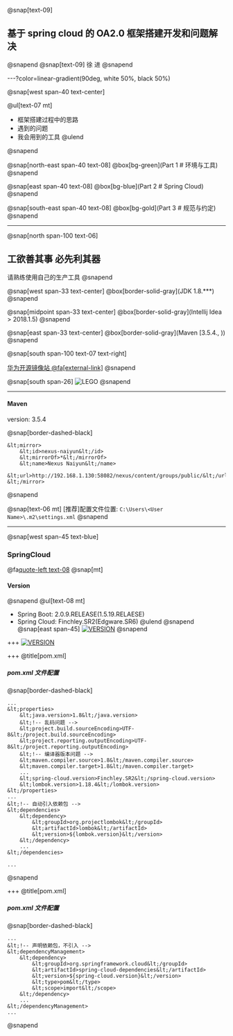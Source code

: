 @snap[text-09]
## 基于 spring cloud 的 OA2.0 框架搭建开发和问题解决
@snapend
@snap[text-09]
徐  进
@snapend


---?color=linear-gradient(90deg, white 50%, black 50%)

@snap[west span-40 text-center]

@ul[text-07 mt]
- 框架搭建过程中的思路
- 遇到的问题
- 我会用到的工具
@ulend

@snapend

@snap[north-east span-40 text-08]
@box[bg-green](Part 1 # 环境与工具)
@snapend

@snap[east span-40 text-08]
@box[bg-blue](Part 2 # Spring Cloud)
@snapend

@snap[south-east span-40 text-08]
@box[bg-gold](Part 3 # 规范与约定)
@snapend


---

@snap[north span-100 text-06]
## 工欲善其事 必先利其器
请熟练使用自己的生产工具
@snapend

@snap[west span-33 text-center]
@box[border-solid-gray](JDK 1.8.***)
@snapend

@snap[midpoint span-33 text-center]
@box[border-solid-gray](Intellij Idea <br>&gt; 2018.1.5)
@snapend

@snap[east span-33 text-center]
@box[border-solid-gray](Maven [3.5.4., ))
@snapend

@snap[south span-100 text-07 text-right]
<!-- [华为开源镜像站](https://mirrors.huaweicloud.com/) -->
[华为开源镜像站 @fa[external-link]](https://mirrors.huaweicloud.com)
@snapend

@snap[south span-26]
![LEGO](assets/img/lego.png)
@snapend

---

#### Maven

version: 3.5.4

@snap[border-dashed-black]
```
&lt;mirror>
    &lt;id>nexus-naiyun&lt;/id>
    &lt;mirrorOf>*&lt;/mirrorOf>
    &lt;name>Nexus Naiyun&lt;/name>
    &lt;url>http://192.168.1.130:58082/nexus/content/groups/public/&lt;/url>
&lt;/mirror>
```
@snapend

@snap[text-06 mt]
[推荐]配置文件位置: `C:\Users\<User Name>\.m2\settings.xml`
@snapend


---
@snap[west span-45 text-blue]
### SpringCloud
@fa[quote-left text-08](快速搭建分布式系统)
@snap[mt]
#### Version
@snapend
@ul[text-08 mt]
- Spring Boot: 2.0.9.RELEASE(1.5.19.RELAESE)
- Spring Cloud: Finchley.SR2(Edgware.SR6)
@ulend
@snapend
@snap[east span-45]
[![VERSION](https://raw.githubusercontent.com/jinuxx/spring-cloud-issues/master/assets/img/spring-cloud-version.png)](https://spring.io/projects/spring-cloud#release-trains)
@snapend


+++
[![VERSION](https://raw.githubusercontent.com/jinuxx/spring-cloud-issues/master/assets/img/oa-2.0-framework.png)](https://spring.io/projects/spring-cloud#release-trainshttps://raw.githubusercontent.com/jinuxx/spring-cloud-issues/master/assets/img/oa-2.0-framework.png)

+++
@title[pom.xml]
##### pom.xml 文件配置

@snap[border-dashed-black]
```
...
&lt;properties>
    &lt;java.version>1.8&lt;/java.version>
    &lt;!-- 乱码问题 -->
    &lt;project.build.sourceEncoding>UTF-8&lt;/project.build.sourceEncoding>
    &lt;project.reporting.outputEncoding>UTF-8&lt;/project.reporting.outputEncoding>
    &lt;!-- 编译器版本问题 -->
    &lt;maven.compiler.source>1.8&lt;/maven.compiler.source>
    &lt;maven.compiler.target>1.8&lt;/maven.compiler.target>
    ...
    &lt;spring-cloud.version>Finchley.SR2&lt;/spring-cloud.version>
    &lt;lombok.version>1.18.4&lt;/lombok.version>
&lt;/properties>
...
&lt;!-- 自动引入依赖包 -->
&lt;dependencies>
    &lt;dependency>
        &lt;groupId>org.projectlombok&lt;/groupId>
        &lt;artifactId>lombok&lt;/artifactId>
        &lt;version>${lombok.version}&lt;/version>
    &lt;/dependency>
    ...
&lt;/dependencies>

...
```
@snapend

+++
@title[pom.xml]
##### pom.xml 文件配置
@snap[border-dashed-black]
```
...
&lt;!-- 声明依赖包，不引入 -->
&lt;dependencyManagement>
    &lt;dependency>
        &lt;groupId>org.springframework.cloud&lt;/groupId>
        &lt;artifactId>spring-cloud-dependencies&lt;/artifactId>
        &lt;version>${spring-cloud.version}&lt;/version>
        &lt;type>pom&lt;/type>
        &lt;scope>import&lt;/scope>
    &lt;/dependency>
    ...
&lt;/dependencyManagement>
...
```
@snapend